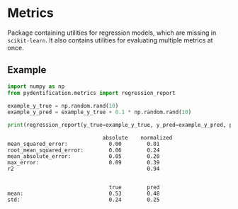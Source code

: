# Metrics

Package containing utilities for regression models, which are missing in `scikit-learn`. It also contains utilities for
evaluating multiple metrics at once. 

## Example
```python
import numpy as np
from pydentification.metrics import regression_report

example_y_true = np.random.rand(10)
example_y_pred = example_y_true + 0.1 * np.random.rand(10)

print(regression_report(y_true=example_y_true, y_pred=example_y_pred, precision=2))
```

```text
                              absolute    normalized  
mean_squared_error:             0.00        0.01        
root_mean_squared_error:        0.06        0.24        
mean_absolute_error:            0.05        0.20        
max_error:                      0.09        0.39        
r2                                          0.94        


                                true        pred        
mean:                           0.53        0.48        
std:                            0.24        0.25        
```
